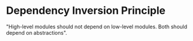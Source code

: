 # Dependency Inversion Principle

"High-level modules should not depend on low-level modules. Both should depend on abstractions".